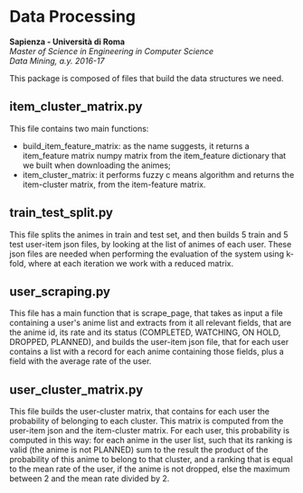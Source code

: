 # Data Processing
**Sapienza - Università di Roma** <br/>
*Master of Science in Engineering in Computer Science* <br/>
*Data Mining, a.y. 2016-17* <br/>

This package is composed of files that build the data structures
we need.

## item_cluster_matrix.py
This file contains two main functions:
* build_item_feature_matrix: as the name suggests, it returns a
item_feature matrix numpy matrix from the item_feature dictionary that
we built when downloading the animes;
* item_cluster_matrix: it performs fuzzy c means algorithm and returns
 the item-cluster matrix, from the item-feature matrix.

## train_test_split.py
This file splits the animes in train and test set, and
then builds 5 train and 5 test user-item json files, by looking at
the list of animes of each user. These json files are needed when
performing the evaluation of the system using k-fold, where at
each iteration we work with a reduced matrix.

## user_scraping.py
This file has a main function that is scrape_page, that takes as
input a file containing a user's anime list and extracts from it
all relevant fields, that are the anime id, its rate and its status
(COMPLETED, WATCHING, ON HOLD, DROPPED, PLANNED), and builds the
user-item json file, that for each user contains a list with
a record for each anime containing those fields, plus a field with
the average rate of the user.

## user_cluster_matrix.py
This file builds the user-cluster matrix, that contains for each user
the probability of belonging to each cluster. This matrix is
computed from the user-item json and the item-cluster matrix.
For each user, this probability is computed in this way: for each
anime in the user list, such that its ranking is valid
(the anime is not PLANNED) sum to the result the product of the
 probability of this anime to belong to that cluster, and a ranking
 that is equal to the mean rate of the user, if the anime is not
 dropped, else the maximum between 2 and the mean rate divided by 2.